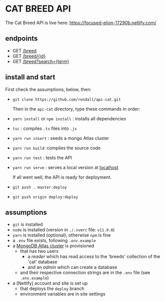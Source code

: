# CAT BREED API

The Cat Breed API is live here: <https://focused-elion-17290b.netlify.com/>

## endpoints

- GET [/breed](https://focused-elion-17290b.netlify.com/.netlify/functions/breed)
- GET [/breed/{id}](https://focused-elion-17290b.netlify.com/.netlify/functions/breed/5cad85a5f720f54848771d92)
- GET [/breed?search={term}](https://focused-elion-17290b.netlify.com/.netlify/functions/breed?search=longhair)

## install and start

  First check the assumptions, below, then:

- `git clone https://github.com/rendall/api-cat.git`

  Then in the `api-cat` directory, type these commands in order:

- `yarn install` or `npm install` : installs all dependencies
- `tsc` : compiles `.ts` files into `.js`
- `yarn run insert` : seeds a mongo Atlas cluster
- `yarn run build`: compiles the source code
- `yarn run test` : tests the API
- `yarn run serve` : serves a local version at [localhost](http://localhost:9000/.netlify/functions/breed)

  If all went well, the API is ready for deployment.

- `git push . master:deploy`
- `git push origin deploy:deploy`

## assumptions

- `git` is installed
- `node` is installed (version in `./.nvmrc` file: `v11.9.0`)
- `yarn` is installed (optional), otherwise `npm` is fine
- a `.env` file exists, following `.env.example`
- a [MongoDB Atlas cluster](https://docs.atlas.mongodb.com/create-new-cluster/) is provisioned
  - that has two users
    - a *reader* which has read access to the 'breeds' collection of the 'cat' database
    - and an *admin* which can create a database
  - and their respective connection strings are in the `.env` file (see `.env.example`)
- a [Netlify] account and site is set up
  - that deploys the `deploy` branch
  - environment variables are in site settings